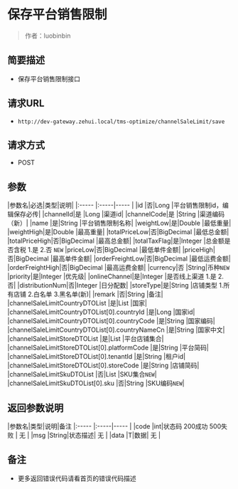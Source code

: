# 保存平台销售限制

> 作者：luobinbin

## 简要描述

- 保存平台销售限制接口

## 请求URL
- `http://dev-gateway.zehui.local/tms-optimize/channelSaleLimit/save`
  
## 请求方式
- POST

## 参数

|参数名|必选|类型|说明|
|:-----  |:-----|-----                  |
|id |否|Long   |平台销售限制id，编辑保存必传|
|channelId|是 |Long   |渠道id|
|channelCode|是 |String   |渠道编码（新）|
|name |是|String   |平台销售限制名称|
|weightLow|是|Double   |最低重量|
|weightHigh|是|Double   |最高重量|
|totalPriceLow|否|BigDecimal   |最低总金额|
|totalPriceHigh|否|BigDecimal   |最高总金额|
|totalTaxFlag|是|Integer   |总金额是否含税 1.是 2.否 `NEW`
|priceLow|否|BigDecimal   |最低单件金额|
|priceHigh|否|BigDecimal   |最高单件金额|
|orderFreightLow|否|BigDecimal   |最低运费金额|
|orderFreightHigh|否|BigDecimal   |最高运费金额|
|currency|否   |String|币种`NEW`
|priority|是|Integer   |优先级|
|onlineChannel|是|Integer   |是否线上渠道 1.是 2.否|
|distributionNum|否|Integer   |日分配数|
|storeType|是|String   |店铺类型 1.所有店铺 2.白名单 3.黑名单(新)|
|remark |否|String   |备注|
|channelSaleLimitCountryDTOList |是|List   |国家|
|channelSaleLimitCountryDTOList[0].countryId |是|Long   |国家id|
|channelSaleLimitCountryDTOList[0].countryCode |是|String   |国家编码|
|channelSaleLimitCountryDTOList[0].countryNameCn |是|String   |国家中文|
|channelSaleLimitStoreDTOList |是|List   |平台店铺集合|
|channelSaleLimitStoreDTOList[0].platformCode |是|String   |平台简码|
|channelSaleLimitStoreDTOList[0].tenantId |是|String   |租户id|
|channelSaleLimitStoreDTOList[0].storeCode |是|String   |店铺简码|
|channelSaleLimitSkuDTOList |否|List   |SKU集合`NEW`|
|channelSaleLimitSkuDTOList[0].sku |否|String   |SKU编码`NEW`|
## 返回参数说明

|参数名|类型|说明|备注
|:-----  |:-----|-----                  |
|code  |int|状态码  200成功   500失败 |  无  |
|msg  |String|状态描述|        无   |
|data  |T|数据|     无  |


## 备注 

- 更多返回错误代码请看首页的错误代码描述